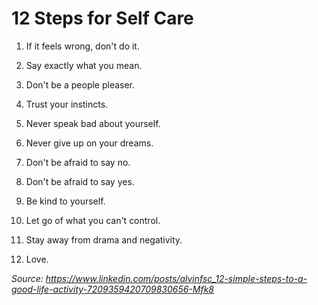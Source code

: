 # 12 Steps for Self Care

1. If it feels wrong, don't do it.

2. Say exactly what you mean.

3. Don't be a people pleaser.

4. Trust your instincts.

5. Never speak bad about yourself.

6. Never give up on your dreams.

7. Don't be afraid to say no.

8. Don't be afraid to say yes.

9. Be kind to yourself.

10. Let go of what you can't control.

11. Stay away from drama and negativity.

12. Love.

_Source: https://www.linkedin.com/posts/alvinfsc_12-simple-steps-to-a-good-life-activity-7209359420709830656-Mfk8_
